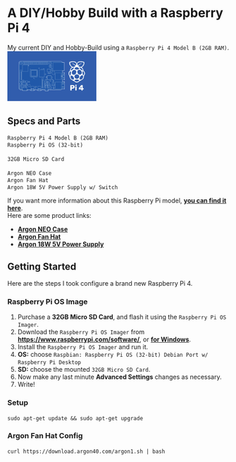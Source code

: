 # A DIY/Hobby Build with a Raspberry Pi 4
My current DIY and Hobby-Build using a `Raspberry Pi 4 Model B (2GB RAM)`.
<br>
<img width="40%" src="./raspberry-pi-4-model-b.png">
<br>

## Specs and Parts
```
Raspberry Pi 4 Model B (2GB RAM)
Raspberry Pi OS (32-bit)

32GB Micro SD Card

Argon NEO Case
Argon Fan Hat
Argon 18W 5V Power Supply w/ Switch
```

If you want more information about this Raspberry Pi model, **[you can find it here](https://www.raspberrypi.com/products/raspberry-pi-4-model-b/)**.
<br>
Here are some product links:
<br>
- **[Argon NEO Case](https://argon40.com/products/argon-neo-case-for-raspberry-pi-4)**
- **[Argon Fan Hat](https://argon40.com/products/argon-fan-hat?_pos=1&_sid=683d0d276&_ss=r)**
- **[Argon 18W 5V Power Supply](https://argon40.com/products/argon-type-c-power-supply-with-switch-18-watts-5-volts?_pos=3&_sid=4e581e253&_ss=r)**

## Getting Started
Here are the steps I took configure a brand new Raspberry Pi 4.

### Raspberry Pi OS Image
1. Purchase a **32GB Micro SD Card**, and flash it using the `Raspberry Pi OS Imager`.
2. Download the `Raspberry Pi OS Imager` from **https://www.raspberrypi.com/software/**, or **[for Windows](https://downloads.raspberrypi.org/imager/imager_latest.exe)**.
3. Install the `Raspberry Pi OS Imager` and run it.
4. **OS:** choose `Raspbian: Raspberry Pi OS (32-bit) Debian Port w/ Raspberry Pi Desktop`
5. **SD:** choose the mounted `32GB Micro SD Card`.
6. Now make any last minute **Advanced Settings** changes as necessary.
7. Write!

### Setup
```
sudo apt-get update && sudo apt-get upgrade
```
### Argon Fan Hat Config
```
curl https://download.argon40.com/argon1.sh | bash
```
